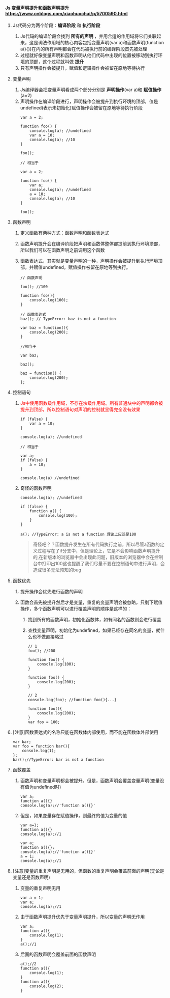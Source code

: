 #### Js 变量声明提升和函数声明提升 https://www.cnblogs.com/xiaohuochai/p/5700590.html
1. Js代码分为两个阶段：**编译阶段** 和 **执行阶段**
    1. Js代码的编译阶段会找到 **所有的声明** ，并用合适的作用域将它们关联起来，这是词法作用域的核心内容包括变量声明(var a)和函数声明(function a(){})在内的所有声明都会在代码被执行前的编译阶段首先被处理
    2. 过程就好像变量声明和函数声明从他们代码中出现的位置被移动到执行环境的顶部，这个过程就叫做 **提升**
    3. 只有声明操作会被提升，赋值和逻辑操作会被留在原地等待执行

2. 变量声明
    1. Js编译器会把变量声明看成两个部分分别是 **声明操作**(var a)和 **赋值操作**(a=2)
    2. 声明操作在编译阶段进行，声明操作会被提升到执行环境的顶部，值是undefined(表示未初始化)赋值操作会被留在原地等待执行阶段
        ```
        var a = 2;

        function foo() {
            console.log(a); //undefined
            var a = 10;
            console.log(a); //10
        }

        foo();

        // 相当于

        var a = 2;

        function foo() {
            var a;
            console.log(a); //undefined
            a = 10;
            console.log(a); //10
        }

        foo();
        ```

3. 函数声明
    1. 定义函数有两种方式：函数声明和函数表达式
    2. 函数声明提升会在编译阶段把声明和函数体整体都提前到执行环境顶部，所以我们可以在函数声明之前调用这个函数
    3. 函数表达式，其实就是变量声明的一种，声明操作会被提升到执行环境顶部，并赋值undefined。赋值操作被留在原地等到执行。
        ```
        // 函数声明

        foo(); //100

        function foo(){
            console.log(100);
        }
        ```

        ```
        // 函数表达式
        baz(); // TypeError: baz is not a function

        var baz = function(){
            console.log(200);
        }

        //相当于

        var baz;

        baz();

        baz = function() {
            console.log(200);
        };
        ```
4. 控制语句
    1. <font color=#ff0000>Js中使用函数级作用域，不存在块级作用域。所有普通块中的声明都会被提升到顶部，所以控制语句对声明的控制就显得完全没有效果</font>
        ```
        if (false) {
            var a = 10;
        }

        console.log(a); //undefined

        // 相当于

        var a;
        if (false) {
            a = 10;
        }

        console.log(a) //undefined
        ```
    2. 奇怪的函数声明
        ```
        console.log(a); //undefined

        if (false) {
            function a() {
                console.log(100);
            }
        }

        a(); //TypeError: a is not a function 理论上应该是100
        ```
        > 奇怪吧？？函数提升发生在所有代码执行之前，所以尽管a函数的定义过程写在了if分支中，但是理论上，它是不会影响函数声明提升的,在新版本的浏览器中会出现此问题，旧版本的浏览器中会在控制台中打印出100这也提醒了我们尽量不要在控制语句中进行声明，会造成很多无法预知的bug

5. 函数优先
    1. 提升操作会优先进行函数的声明

    2. 函数会首先被提升然后才是变量，重复的变量声明会被忽略，只剩下赋值操作，多个函数声明可以进行覆盖声明的顺序是这样的：

        1. 找到所有的函数声明，初始化函数体，如有同名的函数则会进行覆盖

        2. 查找变量声明，初始化为undefined，如果已经存在同名的变量，就什么也不做直接略过
            ```
            // 1
            foo(); //200

            function foo() {
                console.log(100);
            }

            function foo() {
                console.log(200);
            }

            // 2
            console.log(foo); //function foo(){...}

            function foo(){
                console.log(200);
            }
            var foo = 100;
            ```
6. [注意]函数表达式的名称只能在函数体内部使用，而不能在函数体外部使用
    ```
    var bar;
    var foo = function bar(){
        console.log(1);
    };
    bar();//TypeError: bar is not a function
    ```
7. 函数覆盖
    1. 函数声明和变量声明都会被提升。但是，函数声明会覆盖变量声明(变量没有值为undefined时)
        ```
        var a;
        function a(){}
        console.log(a);//'function a(){}'
        ```
    2. 但是，如果变量存在赋值操作，则最终的值为变量的值
        ```
        var a=1;
        function a(){}
        console.log(a);//1
        ```

        ```
        var a;
        function a(){};
        console.log(a);//'function a(){}'
        a = 1;
        console.log(a);//1
        ```
8. [注意]变量的重复声明是无用的，但函数的重复声明会覆盖前面的声明(无论是变量还是函数声明)
    1. 变量的重复声明无用
        ```
        var a = 1;
        var a;
        console.log(a);//1
        ```
    2. 由于函数声明提升优先于变量声明提升，所以变量的声明无作用
        ```
        var a;
        function a(){
            console.log(1);
        }
        a();//1
        ```
    3. 后面的函数声明会覆盖前面的函数声明
        ```
        a();//2
        function a(){
            console.log(1);
        }
        function a(){
            console.log(2);
        }
        ```